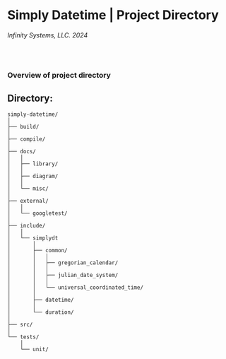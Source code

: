 # Simply Datetime | Project Directory
###### Infinity Systems, LLC. 2024

<br/>

### Overview of project directory

## Directory:
```text
simply-datetime/
│
├── build/
│
├── compile/
│
├── docs/
│   │
│   ├── library/
│   │
│   ├── diagram/
│   │
│   └── misc/
│
├── external/
│   │
│   └── googletest/
│
├── include/
│   │
│   └── simplydt
│       │
│       ├── common/
│       │   │
│       │   ├── gregorian_calendar/
│       │   │
│       │   ├── julian_date_system/
│       │   │
│       │   └── universal_coordinated_time/
│       │
│       ├── datetime/
│       │
│       └── duration/
│
├── src/
│
└── tests/
    │
    └── unit/
```